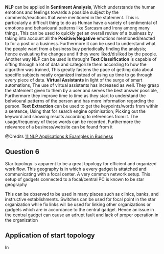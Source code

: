 **NLP** can be applied in **Sentiment Analysis**, Which understands the human emotions and feelings towards a possible subject by the comments/reactions that were mentioned in the statement. This is particularly a difficult thing to do as Human have a variety of sentimental of emotions and behavioural patterns like Sarcasm and Irony among many things, This can be used to quickly get an overall review of a business by taking into account all the **Positive/Negative** emotions mentioned/reacted to for a post or a business. Furthermore it can be used to understand what the people want from a business buy periodically finding the analysis; hence evaluating the changes and if they were liked/disliked by the people. Another way NLP can be used is throught **Text Classification** is capable of sifting through a lot of data and categorize them according to how the algorithm was trained, This greatly fastens the pace of getting data about specific subjects neatly organized instead of using up time to go through every piece of data. **Virtual Assistants** in light of the surge of smart automations, The use of virtual assistants has increased as well. They grasp the statement given to them by a user and serves the best answer possible, Furthermore they improve time to time as they start to understand the behvioural patterns of the person and has more information regarding the person. **Text Extraction** can be used to get the keypoints/words from within a sentence, Using that for search engine optimisation; Picking out the keyword and showing results according to references from it. The usage/frequency of these words can be recorded, Furthermore the relevance of a business/website can be found from it

@Credits [11 NLP Applications & Examples in Business](https://monkeylearn.com/blog/natural-language-processing-applications/) 

## Question 6
Star topology is apparent to be a great topology for efficient and organized work flow. This geography is in which a every gadget is attatched and communicating with a focal center. A very common network setup. This setup of gadgets connected to a focal/central PC is known to be star geography

This can be observed to be used in many places such as clinics, banks, and instructive establishments. Switches can be used for focal point in the star organization while fix links will be used for linking other organizations or gadgets which are in accordance to the central gadget. Hence an issue in the central gadget can cause an adrupt fault and lack of proper operation in the organization
## Application of start topology 
In 